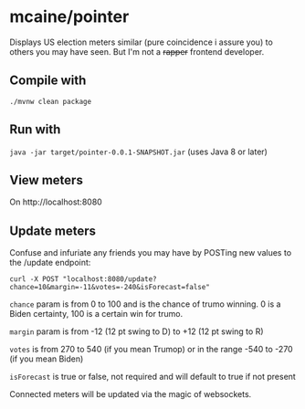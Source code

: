 # mcaine/pointer

Displays US election meters similar (pure coincidence i assure you) to others you may have seen.
But I'm not a ~~rapper~~ frontend developer.

## Compile with
`./mvnw clean package`

## Run with
`java -jar target/pointer-0.0.1-SNAPSHOT.jar` (uses Java 8 or later)

## View meters
On http://localhost:8080

## Update meters
Confuse and infuriate any friends you may have by POSTing new values to the /update endpoint:

`curl -X POST "localhost:8080/update?chance=10&margin=-11&votes=-240&isForecast=false"`

`chance` param is from 0 to 100 and is the chance of trumo winning. 0 is a Biden certainty, 100 is a certain win for trumo. 

`margin` param is from -12 (12 pt swing to D) to +12 (12 pt swing to R)

`votes` is from 270 to 540 (if you mean Trumop) or in the range -540 to -270 (if you mean Biden)

`isForecast` is true or false, not required and will default to true if not present

Connected meters will be updated via the magic of websockets.




